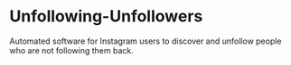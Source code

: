 # Unfollowing-Unfollowers
Automated software for Instagram users to discover and unfollow people who are not following them back.
